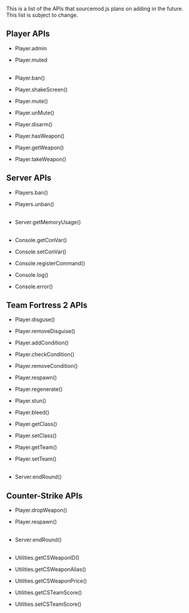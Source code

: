 This is a list of the APIs that sourcemod.js plans on adding in the future. This list is subject to change.

## Player APIs

- Player.admin
- Player.muted<br/><br/>

- Player.ban()
- Player.shakeScreen()
- Player.mute()
- Player.unMute()
- Player.disarm()
- Player.hasWeapon()
- Player.getWeapon()
- Player.takeWeapon()

## Server APIs

- Players.ban()
- Players.unban()<br/><br/>

- Server.getMemoryUsage()<br/><br/>

- Console.getConVar()
- Console.setConVar()
- Console.registerCommand()
- Console.log()
- Console.error()

## Team Fortress 2 APIs

- Player.disguse()
- Player.removeDisguise()
- Player.addCondition()
- Player.checkCondition()
- Player.removeCondition()
- Player.respawn()
- Player.regenerate()
- Player.stun()
- Player.bleed()
- Player.getClass()
- Player.setClass()
- Player.getTeam()
- Player.setTeam()<br/><br/>

- Server.endRound()

## Counter-Strike APIs

- Player.dropWeapon()
- Player.respawn()<br/><br/>

- Server.endRound()<br/><br/>

- Utilities.getCSWeaponID()
- Utilities.getCSWeaponAlias()
- Utilities.getCSWeaponPrice()
- Utilities.getCSTeamScore()
- Utilities.setCSTeamScore()